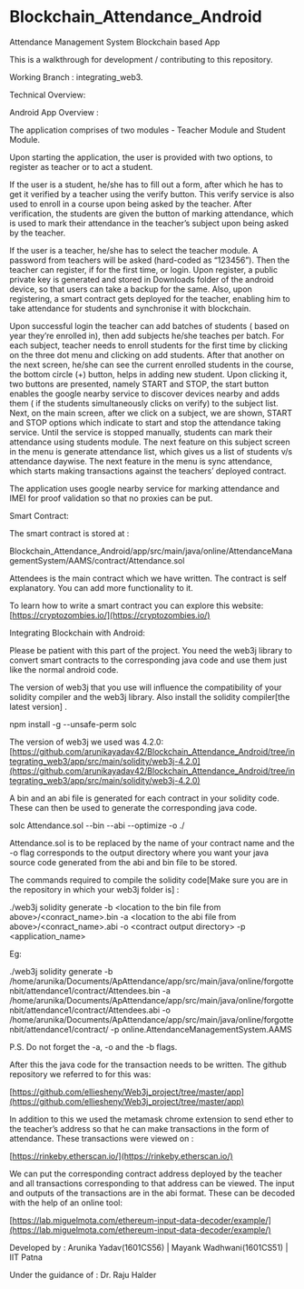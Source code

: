# Blockchain_Attendance_Android
Attendance Management System Blockchain based App

  

This is a walkthrough for development / contributing to this repository. 

Working Branch : integrating_web3. 

  

Technical Overview:

  

Android App Overview : 

  

The application comprises of two modules - Teacher Module and Student Module. 

Upon starting the application, the user is provided with two options, to register as teacher or to act a student. 

  

If the user is a student, he/she has to fill out a form, after which he has to get it verified by a teacher using the verify button. This verify service is also used to enroll in a course upon being asked by the teacher. After verification, the students are given the button of marking attendance, which is used to mark their attendance in the teacher’s subject upon being asked by the teacher. 

  

If the user is a teacher, he/she has to select the teacher module. A password from teachers will be asked (hard-coded as “123456”). Then the teacher can register, if for the first time, or login. Upon register, a public private key is generated and stored in Downloads folder of the android device, so that users can take a backup for the same. Also, upon registering, a smart contract gets deployed for the teacher, enabling him to take attendance for students and synchronise it with blockchain. 

Upon successful login the teacher can add batches of students ( based on year they’re enrolled in), then add subjects he/she teaches per batch. For each subject, teacher needs to enroll students for the first time by clicking on the three dot menu and clicking on add students. After that another on the next screen, he/she can see the current enrolled students in the course, the bottom circle (+) button, helps in adding new student. Upon clicking it, two buttons are presented, namely START and STOP, the start button enables the google nearby service to discover devices nearby and adds them ( if the students simultaneously clicks on verify) to the subject list. Next, on the main screen, after we click on a subject, we are shown, START and STOP options which indicate to start and stop the attendance taking service. Until the service is stopped manually, students can mark their attendance using students module. The next feature on this subject screen in the menu is generate attendance list, which gives us a list of students v/s attendance daywise. The next feature in the menu is sync attendance, which starts making transactions against the teachers’ deployed contract.

  

The application uses google nearby service for marking attendance and IMEI for proof validation so that no proxies can be put. 

  

Smart Contract:

The smart contract is stored at : 

Blockchain_Attendance_Android/app/src/main/java/online/AttendanceManagementSystem/AAMS/contract/Attendance.sol

  

Attendees is the main contract which we have written. The contract is self explanatory. You can add more functionality to it.

To learn how to write a smart contract you can explore this website: [https://cryptozombies.io/](https://cryptozombies.io/)

  
  

Integrating Blockchain with Android:

  

Please be patient with this part of the project. You need the web3j library to convert smart contracts to the corresponding java code and use them just like the normal android code.

  

The version of web3j that you use will influence the compatibility of your solidity compiler and the web3j library. Also install the solidity compiler[the latest version] .

  

npm install -g --unsafe-perm solc

 

The version of web3j we used was 4.2.0: [https://github.com/arunikayadav42/Blockchain_Attendance_Android/tree/integrating_web3/app/src/main/solidity/web3j-4.2.0](https://github.com/arunikayadav42/Blockchain_Attendance_Android/tree/integrating_web3/app/src/main/solidity/web3j-4.2.0)

  

A bin and an abi file is generated for each contract in your solidity code. These can then be used to generate the corresponding java code.

  

solc Attendance.sol --bin --abi --optimize -o ./

  

Attendance.sol is to be replaced by the name of your contract name and the -o flag corresponds to the output directory where you want your java source code generated from the abi and bin file to be stored. 

  

The commands required to compile the solidity code[Make sure you are in the repository in which your web3j folder is] :

  

./web3j solidity generate -b &lt;location to the bin file from above&gt;/&lt;conract_name&gt;.bin -a  &lt;location to the abi file from above&gt;/&lt;conract_name&gt;.abi -o &lt;contract output directory&gt; -p &lt;application_name&gt;

  

Eg: 

./web3j solidity generate -b /home/arunika/Documents/ApAttendance/app/src/main/java/online/forgottenbit/attendance1/contract/Attendees.bin -a /home/arunika/Documents/ApAttendance/app/src/main/java/online/forgottenbit/attendance1/contract/Attendees.abi -o /home/arunika/Documents/ApAttendance/app/src/main/java/online/forgottenbit/attendance1/contract/ -p online.AttendanceManagementSystem.AAMS

  

P.S. Do not forget the -a, -o and the -b flags.

  

After this the java code for the transaction needs to be written. The github repository we referred to for this was: 

  

[https://github.com/elliesheny/Web3j_project/tree/master/app](https://github.com/elliesheny/Web3j_project/tree/master/app)

  

In addition to this we used the metamask chrome extension to send ether to the teacher’s address so that he can make transactions in the form of attendance. These transactions were viewed on :

  

[https://rinkeby.etherscan.io/](https://rinkeby.etherscan.io/)

  

We can put the corresponding contract address deployed by the teacher and all transactions corresponding to that address can be viewed. The input and outputs of the transactions are in the abi format. These can be decoded with the help of an online tool:

[https://lab.miguelmota.com/ethereum-input-data-decoder/example/](https://lab.miguelmota.com/ethereum-input-data-decoder/example/)

Developed by :  Arunika Yadav(1601CS56) | Mayank Wadhwani(1601CS51) | IIT Patna 

Under the guidance of : Dr. Raju Halder
